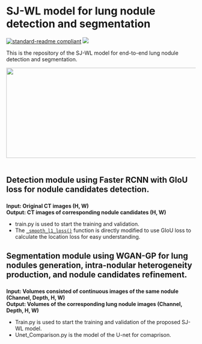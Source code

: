 # SJ-WL model for lung nodule detection and segmentation

[![standard-readme compliant](https://img.shields.io/badge/Readme-standard-brightgreen.svg?style=flat-square)](https://github.com/JD910/SJ-WL/blob/main/README.md)
![](https://img.shields.io/badge/Pytorch-1.7.1-brightgreen.svg?style=flat-square)

This is the repository of the SJ-WL model for end-to-end lung nodule detection and segmentation.

<div align=left><img width="600" height="240" src="https://github.com/JD910/SJ-WL/blob/main/Segmentation/Images/Fig2-New.jpg"/></div><br />

## Detection module using Faster RCNN with GIoU loss for nodule candidates detection.<br />
### 
**Input:  Original CT images (H, W)**<br />
**Output: CT images of corresponding nodule candidates (H, W)**<br />

* train.py is used to start the training and validation.<br />
* The [```_smooth_l1_loss()```](https://github.com/JD910/SJ-WL/blob/main/Detection/trainer.py#L112) function is directly modified to use GIoU loss to calculate the location loss for easy understanding. <br/>

## Segmentation module using WGAN-GP for lung nodules generation, intra-nodular heterogeneity production, and nodule candidates refinement.

### 
**Input: Volumes consisted of continuous images of the same nodule (Channel, Depth, H, W)**<br />
**Output: Volumes of the corresponding lung nodule images (Channel, Depth, H, W)**<br />
* Train.py is used to start the training and validation of the proposed SJ-WL model.<br />
* Unet_Comparison.py is the model of the U-net for comaprison.

